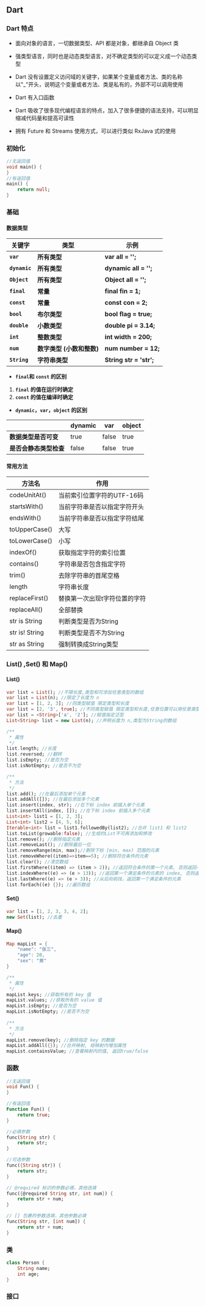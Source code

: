 ## Dart

### Dart 特点

- 面向对象的语言，一切数据类型、API 都是对象，都继承自 Object 类

- 强类型语言，同时也是动态类型语言，对不确定类型的可以定义成一个动态类型

- Dart 没有设置定义访问域的关键字，如果某个变量或者方法、类的名称以"_"开头，说明这个变量或者方法、类是私有的，外部不可以调用使用

- Dart 有入口函数

- Dart 吸收了很多现代编程语言的特点，加入了很多便捷的语法支持，可以明显缩减代码量和提高可读性

- 拥有 Future 和 Streams 使用方式，可以进行类似 RxJava 式的使用

### 初始化

```dart
//无返回值
void main() {
}
//有返回值
main() {
    return null;
}
```

### 基础

#### 数据类型

| 关键字        | 类型                      | 示例                    |
| ------------- | ------------------------- | ----------------------- |
| **`var`**     | **所有类型**              | **var all = '';**       |
| **`dynamic`** | **所有类型**              | **dynamic all = '';**   |
| **`Object`**  | **所有类型**              | **Object all = '';**    |
| **`final`**   | **常量**                  | **final fin = 1;**      |
| **`const`**   | **常量**                  | **const con = 2;**      |
| **`bool`**    | **布尔类型**              | **bool flag = true;**   |
| **`double`**  | **小数类型**              | **double pi = 3.14;**   |
| **`int`**     | **整数类型**              | **int width = 200;**    |
| **`num`**     | **数字类型 (小数和整数)** | **num number = 12;**    |
| **`String`**  | **字符串类型**            | **String str = 'str';** |

- **`final`和 `const` 的区别**

1. **`final` 的值在运行时确定**
2. **`const` 的值在编译时确定**

- **`dynamic`，`var`，`object` 的区别**

|                        | dynamic | var   | object |
| ---------------------- | ------- | ----- | ------ |
| **数据类型是否可变**   | true    | false | true   |
| **是否会静态类型检查** | false   | false | true   |

#### 常用方法

| 方法名         | 作用                          |
| -------------- | ----------------------------- |
| codeUnitAt()   | 当前索引位置字符的UTF-16码    |
| startsWith()   | 当前字符串是否以指定字符开头  |
| endsWith()     | 当前字符串是否以指定字符结尾  |
| toUpperCase()  | 大写                          |
| toLowerCase()  | 小写                          |
| indexOf()      | 获取指定字符的索引位置        |
| contains()     | 字符串是否包含指定字符        |
| trim()         | 去除字符串的首尾空格          |
| length         | 字符串长度                    |
| replaceFirst() | 替换第一次出现t字符位置的字符 |
| replaceAll()   | 全部替换                      |
| str is String  | 判断类型是否为String          |
| str is! String | 判断类型是否不为String        |
| str as String  | 强制转换成String类型          |

### List() ,Set() 和 Map()

#### List()

```dart
var list = List(); //不限长度,类型和可添加任意类型的数组
var list = List(n); //限定了长度为 n
var list = [1, 2, 3]; //同类型赋值 限定类型和长度
var list = [2, '3', true]; //不同类型赋值 限定类型和长度,任意位置可以用任意类型替换
var list = <String>['a', '2']; //赋值指定泛型
List<String> list = new List(n); //声明长度为 n,类型为String的数组

/**
 * 属性
 */
list.length; //长度
list.reversed; //翻转
list.isEmpty; //是否为空
list.isNotEmpty; //是否不为空

/**
 * 方法
 */
list.add(); //在最后添加单个元素
list.addAll([]); //在最后添加多个元素
list.insert(index, str); //在下标 index 前插入单个元素
list.insertAll(index, []); //在下标 index 前插入多个元素
List<int> list1 = [1, 2, 3];
List<int> list2 = [4, 5, 6];
Iterable<int> list = list1.followedBy(list2); //合并 list1 和 list2
list.toList(growable:false); //生成的List不可再添加和修改
list.remove(); //删除指定元素
list.removeLast(); //删除最后一位
list.removeRange(min, max);//删除下标 [min, max) 范围的元素
list.removeWhere((item)=>item==5); //删除符合条件的元素
list.clear(); //清空数组
list.firstWhere((item) => (item > 2)); //返回符合条件的第一个元素, 否则返回-1
list.indexWhere((e) => (e > 13)); //返回第一个满足条件的元素的 index, 否则返回-1
list.lastWhere((e) => (e > 3)); //从后向前找，返回第一个满足条件的元素
list.forEach((e) {}); //遍历数组
```

#### Set()

```dart
var list = [1, 2, 3, 3, 4, 2];
new Set(list); //去重
```

#### Map()

```dart
Map mapList = {
    "name": "张三",
	"age": 20,
	"sex": "男"
}

/**
 * 属性
 */
mapList.keys; //获取所有的 key 值
mapList.values; //获取所有的 value 值
mapList.isEmpty; //是否为空
mapList.isNotEmpty; //是否不为空
        
/**
 * 方法
 */
mapList.remove(key); //删除指定 key 的数据
mapList.addAll({}); //合并映射, 给映射内增加属性
mapList.containsValue; //查看映射内的值, 返回true/false
```

### 函数

```dart
//无返回值
void Fun() {
}

//有返回值
Function Fun() {
    return true;
}

//必填参数
func(String str) {  
	return str;
}

//可选参数
func({String str}) {  
	return str;
}

// @required 标识的参数必填，其他选填
func({@required String str, int num}) {  
	return str + num;
}

// [] 包裹的参数选填，其他参数必填
func(String str, [int num]) {  
	return str + num;
}
```

### 类

```dart
class Person {
	String name;
	int age;
}
```

### 接口

```dart

```

